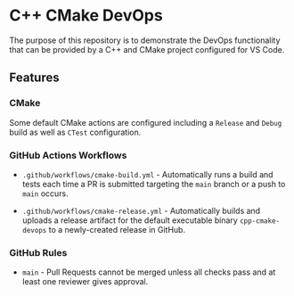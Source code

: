 # C++ CMake DevOps

The purpose of this repository is to demonstrate the DevOps functionality that can be provided by a C++ and CMake project configured for VS Code.

## Features

### CMake

Some default CMake actions are configured including a `Release` and `Debug` build as well as `CTest` configuration.

### GitHub Actions Workflows

- `.github/workflows/cmake-build.yml` - Automatically runs a build and tests each time a PR is submitted targeting the `main` branch or a push to `main` occurs.

- `.github/workflows/cmake-release.yml` - Automatically builds and uploads a release artifact for the default executable binary `cpp-cmake-devops` to a newly-created release in GitHub.

### GitHub Rules

- `main` - Pull Requests cannot be merged unless all checks pass and at least one reviewer gives approval.